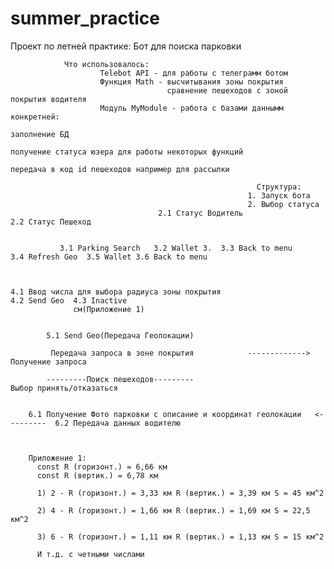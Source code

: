 # summer_practice
Проект по летней практике: Бот для поиска парковки

                Что использовалось:
                        Telebot API - для работы с телеграмм ботом 
                        Функция Math - высчитывания зоны покрытия
                                       сравнение пешеходов с зоной покрытия водителя
                        Модуль MyModule - работа с базами даннымм конкретней:
                                                                          заполнение БД
                                                                          получение статуса юзера для работы некоторых функций
                                                                          передача в код id пешеходов например для рассылки
        
                                                           Структура:
                                                         1. Запуск бота 
                                                         2. Выбор статуса 
                                     2.1 Статус Водитель                     2.2 Статус Пешеход
                             
                             
               3.1 Parking Search   3.2 Wallet 3.  3.3 Back to menu      3.4 Refresh Geo  3.5 Wallet 3.6 Back to menu
                
                
                
    4.1 Ввод числа для выбора радиуса зоны покрытия                           4.2 Send Geo  4.3 Inactive
                  см(Приложение 1)
                      
                      
            5.1 Send Geo(Передача Геолокации)
            
             Передача запроса в зоне покрытия            ------------->          Получение запроса

            ---------Поиск пешеходов---------                                  Выбор принять/отказаться
                                                                       
            
        6.1 Получение Фото парковки с описание и координат геолокации   <---------  6.2 Передача данных водителю
   
   
   
        Приложение 1:
          const R (горизонт.) = 6,66 км
          const R (вертик.) = 6,78 км

          1) 2 - R (горизонт.) = 3,33 км R (вертик.) = 3,39 км S = 45 км^2

          2) 4 - R (горизонт.) = 1,66 км R (вертик.) = 1,69 км S = 22,5 км^2

          3) 6 - R (горизонт.) = 1,11 км R (вертик.) = 1,13 км S = 15 км^2

          И т.д. с четными числами 
 
